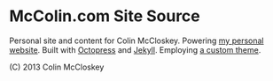# McColin.com Site Source

Personal site and content for Colin McCloskey. Powering [my personal website][1].
Built with [Octopress][2] and [Jekyll][3]. Employing [a custom theme][4].



(C) 2013 Colin McCloskey


[1]: http://mccolin.com/ "Colin McCloskey's personal website"
[2]: http://octopress.org/docs "Octopress utility wrapper for Jekyll"
[3]: https://github.com/mojombo/jekyll "Jekyll flat-file blogging engine"
[4]: http://github.com/mccolin/mccolincom-octo "Octopress theme"
